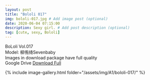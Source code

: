 ```yaml
---
layout: post
title: "Bololi 017"
img: bololi-017.jpg # Add image post (optional)
date: 2020-06-04 07:15:00
description: Sexy girl. # Add post description (optional)
tag: [cute, sexy, Bololi]
---
```

BoLoli Vol.017  
Model: 柳侑绮Sevenbaby                     
Images in download package have full quality                    
Google Drive [Download Full](http://gestyy.com/eqqpeP)

{% include image-gallery.html folder="/assets/img/A1/bololi-017/" %}
